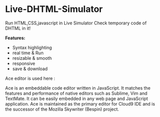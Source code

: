 # Live-DHTML-Simulator
Run HTML,CSS,javascript in Live Simulator Check temporary code of DHTML in it!

**Features:**
- Syntax highlighting
- real time & Run
- resizable & smooth
- responsive
- save & download

Ace editor is used here :

Ace is an embeddable code editor written in JavaScript. It matches the features and performance of native editors such as Sublime, Vim and TextMate. It can be easily embedded in any web page and JavaScript application. Ace is maintained as the primary editor for Cloud9 IDE and is the successor of the Mozilla Skywriter (Bespin) project.
